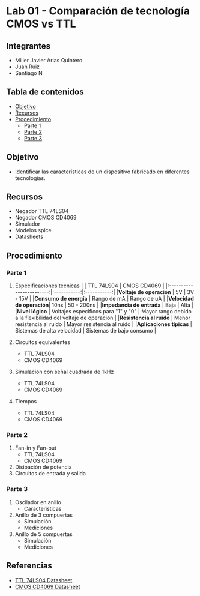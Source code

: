 # Lab 01 - Comparación de tecnología CMOS vs TTL
## Integrantes
- Miller Javier Arias Quintero
- Juan Ruiz
- Santiago N
## Tabla de contenidos
- [Objetivo](#Objetivo)
- [Recursos](#Recursos)
- [Procedimiento](#Procedimiento)
  - [Parte 1](#Parte-1)
  - [Parte 2](#Parte-2)
  - [Parte 3](#Parte-3)
## Objetivo
- Identificar las características de un dispositivo fabricado en diferentes tecnologías.
## Recursos
- Negador TTL 74LS04
- Negador CMOS CD4069
- Simulador
- Modelos spice
- Datasheets
## Procedimiento
### Parte 1
1. Especificaciones tecnicas
   |                          | TTL 74LS04  | CMOS CD4069 |
   |:------------------------:|:-----------:|:-----------:|
   |**Voltaje de operación**  | 5V          | 3V - 15V    |
   |**Consumo de energía**    | Rango de mA | Rango de uA |
   |**Velocidad de operación**| 10ns        | 50 - 200ns  |
   |**Impedancia de entrada** | Baja        | Alta        |
   |**Nivel lógico**          | Voltajes especificos para "1" y "0" | Mayor rango debido a la flexibilidad del voltaje de operacion |
   |**Resistencia al ruido**  | Menor resistencia al ruido          | Mayor resistencia al ruido   |
   |**Aplicaciones típicas**  | Sistemas de alta velocidad          | Sistemas de bajo consumo    |
   
3. Circuitos equivalentes
   - TTL 74LS04
   - CMOS CD4069
4. Simulacion con señal cuadrada de 1kHz
   - TTL 74LS04
   - CMOS CD4069
6. Tiempos
   - TTL 74LS04
   - CMOS CD4069
### Parte 2 
1. Fan-in y Fan-out
   - TTL 74LS04
   - CMOS CD4069
2. Disipación de potencia
3. Circuitos de entrada y salida
### Parte 3
1. Oscilador en anillo
   - Caracteristicas
2. Anillo de 3 compuertas
   - Simulación
   - Mediciones
3. Anillo de 5 compuertas
   - Simulación
   - Mediciones

## Referencias
* [TTL 74LS04 Datasheet]([https://github.com/johnnycubides/qucs-tutorial-examples](https://www.alldatasheet.com/datasheet-pdf/view/5638/MOTOROLA/74LS04.html))
* [CMOS CD4069 Datasheet]([https://github.com/johnnycubides/qucs-tutorial-examples](https://www.alldatasheet.com/datasheet-pdf/view/50860/FAIRCHILD/CD4069.html))
  


